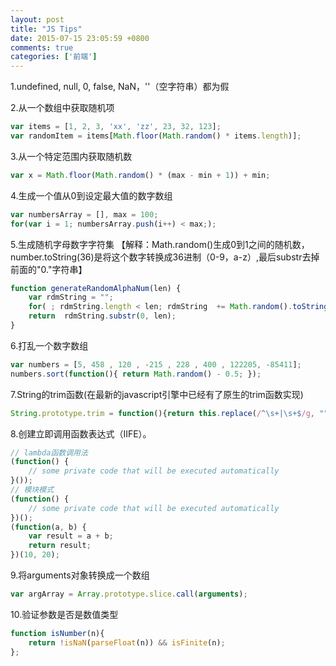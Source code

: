 ```yaml
---
layout: post
title: "JS Tips"
date: 2015-07-15 23:05:59 +0800
comments: true
categories: ['前端']
---
```

1.undefined, null, 0, false, NaN，''（空字符串）都为假

2.从一个数组中获取随机项
```javascript
var items = [1, 2, 3, 'xx', 'zz', 23, 32, 123];  
var randomItem = items[Math.floor(Math.random() * items.length)];
```

3.从一个特定范围内获取随机数
```javascript
var x = Math.floor(Math.random() * (max - min + 1)) + min;  
```

4.生成一个值从0到设定最大值的数字数组
```javascript
var numbersArray = [], max = 100;  
for(var i = 1; numbersArray.push(i++) < max;);    
```

5.生成随机字母数字字符集
【解释：Math.random()生成0到1之间的随机数，number.toString(36)是将这个数字转换成36进制（0-9，a-z）,最后substr去掉前面的"0."字符串】
```javascript
function generateRandomAlphaNum(len) {  
    var rdmString = "";
    for( ; rdmString.length < len; rdmString  += Math.random().toString(36).substr(2));
    return  rdmString.substr(0, len); 
}
```

6.打乱一个数字数组
```javascript
var numbers = [5, 458 , 120 , -215 , 228 , 400 , 122205, -85411]; 
numbers.sort(function(){ return Math.random() - 0.5; });  
```

7.String的trim函数(在最新的javascript引擎中已经有了原生的trim函数实现)
```javascript
String.prototype.trim = function(){return this.replace(/^\s+|\s+$/g, "");}; 
```

8.创建立即调用函数表达式（IIFE）。
```javascript
// lambda函数调用法
(function() {
    // some private code that will be executed automatically
}());
// 模块模式
(function() {
    // some private code that will be executed automatically
})();
(function(a, b) {
    var result = a + b;
    return result;
})(10, 20);
```

9.将arguments对象转换成一个数组
```javascript
var argArray = Array.prototype.slice.call(arguments);  
```

10.验证参数是否是数值类型
```javascript
function isNumber(n){  
    return !isNaN(parseFloat(n)) && isFinite(n); 
};
```